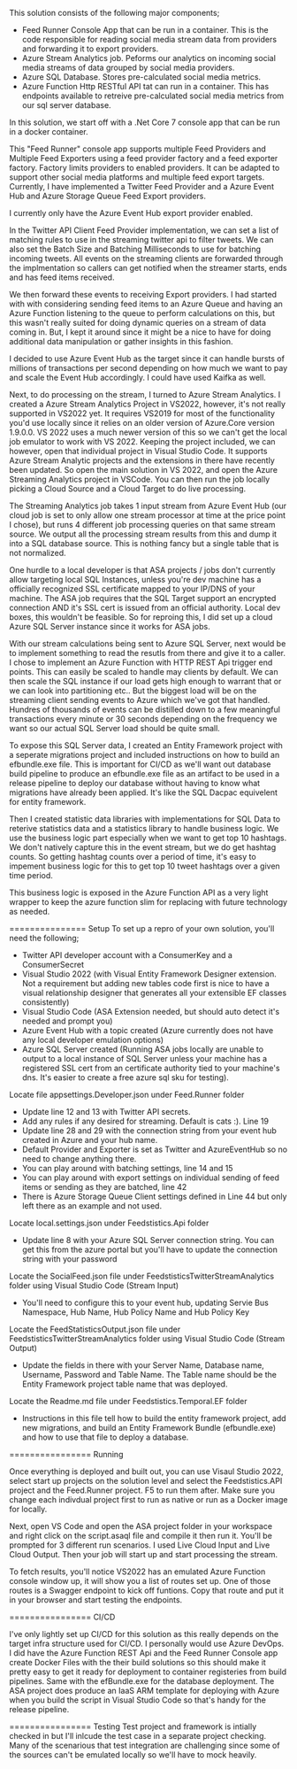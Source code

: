 This solution consists of the following major components;
- Feed Runner Console App that can be run in a container. This is the code responsible for reading social media stream data from providers and forwarding it to export providers.
- Azure Stream Analytics job. Peforms our analytics on incoming social media streams of data grouped by social media providers.
- Azure SQL Database. Stores pre-calculated social media metrics.
- Azure Function Http RESTful API tat can run in a container. This has endpoints available to retreive pre-calculated social media metrics from our sql server database.

In this solution, we start off with a .Net Core 7 console app that can be run in a docker container.

This "Feed Runner" console app supports multiple Feed Providers and Multiple Feed Exporters using a feed provider factory and a feed exporter factory. Factory limits providers to enabled providers. It can
be adapted to support other social media platforms and multiple feed export targets. Currently, I have
implemented a Twitter Feed Provider and a Azure Event Hub and Azure Storage Queue Feed Export providers.

I currently only have the Azure Event Hub export provider enabled.

In the Twitter API Client Feed Provider implementation, we can set a list of matching rules to use in the streaming twitter api to filter tweets.
We can also set the Batch Size and Batching Milliseconds to use for batching incoming tweets. All events on the streaming clients are
forwarded through the implmentation so callers can get notified when the streamer starts, ends and has feed items received.

We then forward these events to receiving Export providers. I had started with with considering sending feed items to an Azure Queue and having
an Azure Function listening to the queue to perform calculations on this, but this wasn't really suited for doing dynamic queries on a stream
of data coming in. But, I kept it around since it might be a nice to have for doing additional data manipulation or gather insights in this fashion.

I decided to use Azure Event Hub as the target since it can handle bursts of millions of transactions per second depending on how much
we want to pay and scale the Event Hub accordingly. I could have used Kaifka as well.

Next, to do processing on the stream, I turned to Azure Stream Analytics. I created a Azure Stream Analytics Project in VS2022, however, it's not 
really supported in VS2022 yet. It requires VS2019 for most of the functionality you'd use locally since it relies on an older version of
Azure.Core version 1.9.0.0. VS 2022 uses a much newer version of this so we can't get the local job emulator to work with VS 2022. Keeping the project
included, we can however, open that individual project in Visual Studio Code. It supports Azure Stream Analytic projects and the extensions in there
have recently been updated. So open the main solution in VS 2022, and open the Azure Streaming Analytics project in VSCode. You can then run the job
locally picking a Cloud Source and a Cloud Target to do live processing.

The Streaming Analytics job takes 1 input stream from Azure Event Hub (our cloud job is set to only allow one stream processor at time at the price point I chose),
 but runs 4 different job processing queries on that same stream source. We output all the processing stream results from this and dump it into a SQL 
database source. This is nothing fancy but a single table that is not normalized.

One hurdle to a local developer is that ASA projects / jobs don't currently allow targeting local SQL Instances, unless you're dev machine has a officially
recognized SSL certificate mapped to your IP/DNS of your machine. The ASA job requires that the SQL Target support an encrypted connection AND it's SSL cert
is issued from an official authority. Local dev boxes, this wouldn't be feasible. So for reproing this, I did set up a cloud Azure SQL Server instance
since it works for ASA jobs.

With our stream calculations being sent to Azure SQL Server, next would be to implement something to read the resutls from there and give it to a caller.
I chose to implement an Azure Function with HTTP REST Api trigger end points. This can easily be scaled to handle may clients by default. We can then
scale the SQL instance if our load gets high enough to warrant that or we can look into partitioning etc.. But the biggest load will be on the streaming
client sending events to Azure which we've got that handled. Hundres of thousands of events can be distilled down to a few meaningful transactions every
minute or 30 seconds depending on the frequency we want so our actual SQL Server load should be quite small.

To expose this SQL Server data, I created an Entity Framework project with a seperate migrations project and included instructions on how to build an 
efbundle.exe file. This is important for CI/CD as we'll want out database build pipeline to produce an efbundle.exe file as an artifact to be used
in a release pipeline to deploy our database without having to know what migrations have already been applied. It's like the SQL Dacpac equivelent for
entity framework.

Then I created statistic data libraries with implementations for SQL Data to reterive statistics data and a statistics library to handle business logic.
We use the business logic part especially when we want to get top 10 hashtags. We don't natively capture this in the event stream, but we do get hashtag
counts. So getting hashtag counts over a period of time, it's easy to impement business logic for this to get top 10 tweet hashtags over a given time
period.

This business logic is exposed in the Azure Function API as a very light wrapper to keep the azure function slim for replacing with future technology
as needed.

=============== Setup
To set up a repro of your own solution, you'll need the following;

- Twitter API developer account with a ConsumerKey and a ConsumerSecret
- Visual Studio 2022 (with Visual Entity Framework Designer extension. Not a requirement but adding new tables code first is nice to have a visual relationship designer that generates all your extensible EF classes consistently)
- Visual Studio Code (ASA Extension needed, but should auto detect it's needed and prompt you)
- Azure Event Hub with a topic created (Azure currently does not have any local developer emulation options)
- Azure SQL Server created (Running ASA jobs locally are unable to output to a local instance of SQL Server unless your machine has a registered SSL cert from an certificate authority tied to your machine's dns. It's easier to create a free azure sql sku for testing).

Locate file appsettings.Developer.json under Feed.Runner folder
- Update line 12 and 13 with Twitter API secrets.
- Add any rules if any desired for streaming. Default is cats :). Line 19
- Update line 28 and 29 with the connection string from your event hub created in Azure and your hub name.
- Default Provider and Exporter is set as Twitter and AzureEventHub so no need to change anything there.
- You can play around with batching settings, line 14 and 15
- You can play around with export settings on individual sending of feed items or sending as they are batched, line 42
- There is Azure Storage Queue Client settings defined in Line 44 but only left there as an example and not used.

Locate local.settings.json under Feedstistics.Api folder
- Update line 8 with your Azure SQL Server connection string. You can get this from the azure portal but you'll have to update the connection string with your password

Locate the SocialFeed.json file under FeedstisticsTwitterStreamAnalytics folder using Visual Studio Code (Stream Input)
- You'll need to configure this to your event hub, updating Servie Bus Namespace, Hub Name, Hub Policy Name and Hub Policy Key

Locate the FeedStatisticsOutput.json file under FeedstisticsTwitterStreamAnalytics folder using Visual Studio Code (Stream Output)
-  Update the fields in there with your Server Name, Database name, Username, Password and Table Name. The Table name should be the Entity Framework project table name that was deployed.

Locate the Readme.md file under Feedstistics.Temporal.EF folder
- Instructions in this file tell how to build the entity framework project, add new migrations, and build an Entity Framework Bundle (efbundle.exe) and how to use that file to deploy a database.

================ Running

Once everything is deployed and built out, you can use Visaul Studio 2022, select start up projects on the solution level and select the Feedstistics.API project and the Feed.Runner project.
F5 to run them after. Make sure you change each indivdual project first to run as native or run as a Docker image for locally.

Next, open VS Code and open the ASA project folder in your workspace and right click on the script.asaql file and compile it then run it. You'll be prompted
for 3 different run scenarios. I used Live Cloud Input and Live Cloud Output. Then your job will start up and start processing the stream.

To fetch results, you'll notice VS2022 has an emulated Azure Function console window up, it will show you a list of routes set up. One of those routes
is a Swagger endpoint to kick off funtions. Copy that route and put it in your browser and start testing the endpoints.

================ CI/CD

I've only lightly set up CI/CD for this solution as this really depends on the target infra structure used for CI/CD. I personally would use Azure DevOps.
I did have the Azure Function REST Api and the Feed Runner Console app create Docker Files with the their build solutions so this should make it pretty
easy to get it ready for deployment to container registeries from build pipelines. Same with the efBundle.exe for the database deployment. The ASA project does produce an IaaS ARM template for deploying with Azure when you build the script in Visual Studio Code so that's handy for the release pipeline.

================ Testing
Test project and framework is intially checked in but I'll inlcude the test case in a separate project checking. Many of the scenarious that test integration
are challenging since some of the sources can't be emulated locally so we'll have to mock heavily.
